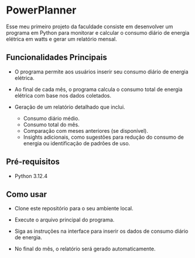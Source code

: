 # PowerPlanner
Esse meu primeiro projeto da faculdade consiste em desenvolver um programa em Python para monitorar e calcular o consumo diário de energia elétrica em watts e gerar um relatório mensal. 

## Funcionalidades Principais
- O programa permite aos usuários inserir seu consumo diário de energia elétrica.
  
- Ao final de cada mês, o programa calcula o consumo total de energia elétrica com base nos dados coletados.
  
- Geração de um relatório detalhado que inclui.
  - Consumo diário médio.
  - Consumo total do mês.
  - Comparação com meses anteriores (se disponível).
  - Insights adicionais, como sugestões para redução do consumo de energia ou identificação de padrões de uso.

## Pré-requisitos
- Python 3.12.4

## Como usar
- Clone este repositório para o seu ambiente local.

- Execute o arquivo principal do programa.

- Siga as instruções na interface para inserir os dados de consumo diário de energia.

- No final do mês, o relatório será gerado automaticamente.

